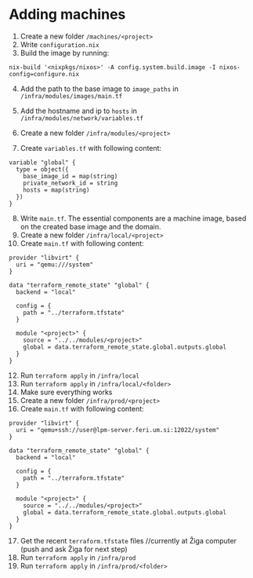 # Adding machines

1. Create a new folder ```/machines/<project>```
2. Write ```configuration.nix```
3. Build the image by running:
```
nix-build '<nixpkgs/nixos>' -A config.system.build.image -I nixos-config=configure.nix
```

4. Add the path to the base image to ```image_paths``` in ```/infra/modules/images/main.tf```
5. Add the hostname and ip to ```hosts``` in ```/infra/modules/network/variables.tf```

6. Create a new folder ```/infra/modules/<project>```
7. Create ```variables.tf``` with following content:
```
variable "global" {
  type = object({
    base_image_id = map(string)
    private_network_id = string
    hosts = map(string)
  })
}
```
8. Write ```main.tf```. The essential components are a machine image, based on the created base image and the domain.
9. Create a new folder ```/infra/local/<project>```
10. Create ```main.tf``` with following content:
```
provider "libvirt" {
  uri = "qemu:///system"
}

data "terraform_remote_state" "global" {
  backend = "local"
  
  config = {
    path = "../terraform.tfstate"
  }
  
  module "<project>" {
    source = "../../modules/<project>"
    global = data.terraform_remote_state.global.outputs.global
  }
}
```
12. Run ```terraform apply``` in ```/infra/local```
13. Run ```terraform apply``` in ```/infra/local/<folder>```
14. Make sure everything works
15. Create a new folder ```/infra/prod/<project>```
16. Create ```main.tf``` with following content:
```
provider "libvirt" {
  uri = "qemu+ssh://user@lpm-server.feri.um.si:12022/system"
}

data "terraform_remote_state" "global" {
  backend = "local"
  
  config = {
    path = "../terraform.tfstate"
  }
  
  module "<project>" {
    source = "../../modules/<project>"
    global = data.terraform_remote_state.global.outputs.global
  }
}
```
17. Get the recent ```terraform.tfstate``` files //currently at Žiga computer (push and ask Žiga for next step)
18. Run ```terraform apply``` in ```/infra/prod```
19. Run ```terraform apply``` in ```/infra/prod/<folder>```
